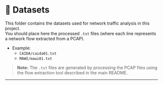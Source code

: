 # 📁 Datasets

This folder contains the datasets used for network traffic analysis in this project.  
You should place here the processed `.txt` files (where each line represents a network flow extracted from a PCAP).

- Example:
  - `CAIDA/caida01.txt`
  - `MAWI/mawi01.txt`

> **Note:** The `.txt` files are generated by processing the PCAP files using the flow extraction tool described in the main README.

---
